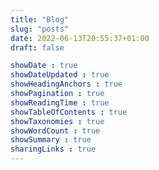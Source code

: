 ```yaml
---
title: "Blog"
slug: "posts"
date: 2022-06-13T20:55:37+01:00
draft: false

showDate : true
showDateUpdated : true
showHeadingAnchors : true
showPagination : true
showReadingTime : true
showTableOfContents : true
showTaxonomies : true
showWordCount : true
showSummary : true
sharingLinks : true
---
```

